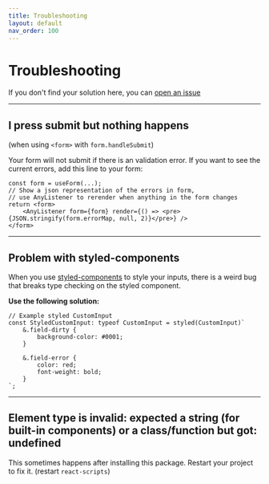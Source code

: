 ```yaml
---
title: Troubleshooting
layout: default
nav_order: 100
---
```


# Troubleshooting

If you don't find your solution here, you can [open an issue](https://github.com/bentefay/typed-react-form/issues/new)

---

## I press submit but nothing happens

(when using `<form>` with `form.handleSubmit`)

Your form will not submit if there is an validation error. If you want to see the current errors, add this line to your form:

```tsx
const form = useForm(...);
// Show a json representation of the errors in form,
// use AnyListener to rerender when anything in the form changes
return <form>
    <AnyListener form={form} render={() => <pre>{JSON.stringify(form.errorMap, null, 2)}</pre>} />
</form>
```

---

## Problem with styled-components

When you use [styled-components](https://github.com/styled-components/styled-components) to style your inputs, there is a weird bug that breaks type checking on the styled component.

**Use the following solution:**

```tsx
// Example styled CustomInput
const StyledCustomInput: typeof CustomInput = styled(CustomInput)`
    &.field-dirty {
        background-color: #0001;
    }

    &.field-error {
        color: red;
        font-weight: bold;
    }
`;
```

---

## Element type is invalid: expected a string (for built-in components) or a class/function but got: undefined

This sometimes happens after installing this package. Restart your project to fix it. (restart `react-scripts`)
